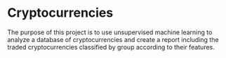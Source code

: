 # Cryptocurrencies

The purpose of this project is to use unsupervised machine learning to analyze a database of cryptocurrencies and create a report including the traded cryptocurrencies classified by group according to their features.
